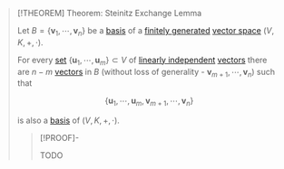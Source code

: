 >[!THEOREM] Theorem: Steinitz Exchange Lemma
>
>Let $B = \{\mathbf{v}_1,\cdots,\mathbf{v}_n\}$ be a [basis](Basis.md) of a [finitely generated](../Spanning%20Set%20(Generator).md) [vector space](../Vector%20Space.md) $(V, K, +,\cdot)$.
>
>For every [set](../../../../Set%20Theory/Set.md) $\{\mathbf{u}_1,\cdots,\mathbf{u}_m\}\subset V$ of [linearly independent](../Linear%20Independence.md) [vectors](../Vector%20Space.md)  there are $n-m$ [vectors](../Vector%20Space.md) in $B$ (without loss of generality - $\mathbf{v}_{m+1}, \cdots, \mathbf{v}_n$) such that
>
>$$
>\{\mathbf{u}_1,\cdots,\mathbf{u}_m,\mathbf{v}_{m+1},\cdots,\mathbf{v}_n\}
>$$
>
>is also a [basis](Basis.md) of $(V,K,+,\cdot)$.
>
>>[!PROOF]-
>>
>>TODO
>>
>